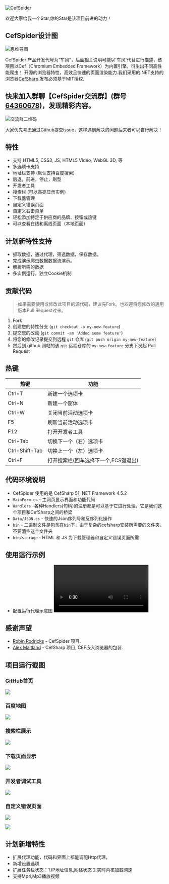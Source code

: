 ![CefSpider](https://raw.githubusercontent.com/robyle/CefSpider/master/src/Resources/CefSpiderLogo.png)

欢迎大家给我一个Star,你的Star是该项目前进的动力！

## CefSpider设计图

![思维导图](https://raw.githubusercontent.com/robyle/CefSpider/master/images/CefSpider.jpg)

CefSpider 产品开发代号为“车风”，后面相关说明可能以'车风'代替进行描述，该项目以Cef（Chromium Embedded Framework）为内置引擎，衍生出不同高性能爬虫！ 开源的浏览器特性，高效且快速的页面渲染能力.我们采用的.NET支持的浏览器[CefSharp](https://github.com/cefsharp/CefSharp/).发布必须基于MIT授权.

## 快来加入群聊【CefSpider交流群】(群号[64360678](https://jq.qq.com/?_wv=1027&k=5tBcDuQ))，发现精彩内容。


![交流群二维码](https://raw.githubusercontent.com/robyle/CefSpider/master/images/CefSpider_Code.png)

大家优先考虑通过Github提交issue，这样遇到解决的问题后来者可以自行解决！


## 特性

- 支持 HTML5, CSS3, JS, HTML5 Video, WebGL 3D, 等
- 多选项卡支持
- 地址栏支持 (默认支持百度搜索)
- 后退，前进，停止，刷型
- 开发者工具
- 搜索栏 (可以高亮显示实例)
- 下载器管理
- 自定义错误页面
- 自定义右击菜单
- 轻松添加特定于供应商的品牌、按钮或热键
- 可以查看在线和离线页面（本地页面）

## 计划新特性支持

- 抓取数据，通过代理，筛选数据，保存数据。
- 完成演示爬虫数据数据流演示。
- 解析所需的数据
- 多实例运行，独立Cookie机制

## 贡献代码

> 如果需要使用或修改此项目的源代码，建议先Fork。也欢迎将您修改的通用版本Pull Request过来。

1. Fork
2. 创建您的特性分支 (`git checkout -b my-new-feature`)
3. 提交您的改动 (`git commit -am 'Added some feature'`)
4. 将您的修改记录提交到远程 `git` 仓库 (`git push origin my-new-feature`)
5. 然后到 github 网站的该 `git` 远程仓库的 `my-new-feature` 分支下发起 Pull Request

## 热键

热键 | 功能
------------ | -------------
Ctrl+T		| 新建一个选项卡
Ctrl+N		| 新建一个窗体
Ctrl+W		| 关闭当前活动选项卡
F5			| 刷新当前活动选项卡
F12			| 打开开发者工具
Ctrl+Tab	| 切换下一个（右）选项卡
Ctrl+Shift+Tab	| 切换上一个（左）选项卡
Ctrl+F		| 打开搜索栏(回车选择下一个,ECS键退出)

## 代码环境说明

- CefSpider 使用的是 CefSharp 51, NET Framework 4.5.2
- `MainForm.cs` - 主网页显示界面和功能代码
- `Handlers` -各种Handlers(句柄)的注册都是可以基于它进行处理，它是我们这个项目和CefSharp之间的桥梁
- `Data/JSON.cs` - 快速的Json序列号和反序列化操作
- `bin` - 二进制文件是包含在`bin`下，由于复杂的cefsharp安装所需要的文件夹，不要清空这个文件夹
- `bin/storage` - HTML 和 JS 为下载管理器和自定义错误页面所需

## 使用运行示例

- 配置运行代理示意图 ![](https://raw.githubusercontent.com/robyle/CefSpider/master/videos/配置代理.mp4)

## 感谢声望

- [Robin Rodricks](https://github.com/robinrodricks) - CefSpider 项目.
- [Alex Maitland](https://github.com/amaitland) - CefSharp 项目, CEF嵌入浏览器的包装.

## 项目运行截图

### GitHub首页

![](https://raw.githubusercontent.com/robyle/CefSpider/master/images/Github.png)

### 百度地图

![](https://raw.githubusercontent.com/robyle/CefSpider/master/images/baiduMap.png)

### 搜索栏展示

![](https://raw.githubusercontent.com/robyle/CefSpider/master/images/search.png)

### 下载页面显示

![](https://raw.githubusercontent.com/robyle/CefSpider/master/images/FileNotFound.png)

### 开发者调试工具

![](https://raw.githubusercontent.com/robyle/CefSpider/master/images/DevTools.png)

### 自定义错误页面

![](https://raw.githubusercontent.com/robyle/CefSpider/master/images/cantConnect.png)

![](https://raw.githubusercontent.com/robyle/CefSpider/master/images/FileNotFound.png)

## 计划新增特性

- 扩展代理功能，代码和界面上都能调配Http代理。
- 新增设置选项
- 扩展任务栏状态：1.IP地址信息,网络状态 2.实时内核加载网速
- 支持Mp4,Mp3播放视频
